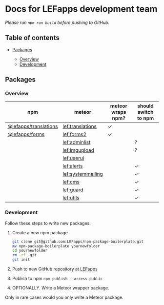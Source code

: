 # Docs for LEFapps development team

_Please run `npm run build` before pushing to GitHub._

## Table of contents

-   [Packages](#packages)

    -   [Overview](#overview)
    -   [Development](#development)

## Packages

### Overview

| npm                                                              | meteor                                                            | meteor wraps npm? | should switch to npm |
| ---------------------------------------------------------------- | ----------------------------------------------------------------- | ----------------- | -------------------- |
| [@lefapps/translations](https://github.com/LEFapps/translations) | [lef:translations](https://github.com/LEFapps/lef-translations)   | ✓                 |                      |
| [@lefapps/forms](https://github.com/LEFapps/forms)               | [lef:forms2](https://github.com/LEFapps/lef-forms2)               | ✓                 |                      |
|                                                                  | [lef:adminlist](https://github.com/LEFapps/lef-adminlist)         |                   | ?                    |
|                                                                  | [lef:imgupload](https://github.com/LEFapps/lef-imgupload)         |                   | ?                    |
|                                                                  | [lef:userui](https://github.com/LEFapps/lef-userui)               |                   |                      |
|                                                                  | [lef:alerts](https://github.com/LEFapps/lef-alerts)               |                   | ✓                    |
|                                                                  | [lef:systemmailing](https://github.com/LEFapps/lef-systemmailing) |                   | ✓                    |
|                                                                  | [lef:cms](https://github.com/LEFapps/lef-cms)                     |                   | ✓                    |
|                                                                  | [lef:guard](https://github.com/LEFapps/lef-guard)                 |                   | ✓                    |
|                                                                  | [lef:utils](https://github.com/LEFapps/lef-utils)                 |                   | ✓                    |

### Development

Follow these steps to write new packages:

1.  Create a new npm package
    ```sh
    git clone git@github.com:LEFapps/npm-package-boilerplate.git
    mv npm-package-boilerplate yournewfolder
    cd yournewfolder
    rm -rf .git
    git init
    ```

2.  Push to new GitHub repository at [LEFapps](https://github.com/LEFapps/)

3.  Publish to npm `npm publish --access public`

4.  OPTIONALLY. Write a Meteor wrapper package.

Only in rare cases would you only write a Meteor package.

